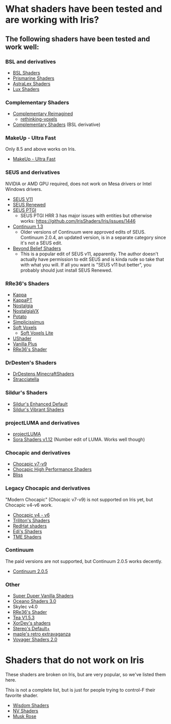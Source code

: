# What shaders have been tested and are working with Iris?

## The following shaders have been tested and work well:

### BSL and derivatives

* [BSL Shaders](https://bitslablab.com/bslshaders/)
* [Prismarine Shaders](https://www.curseforge.com/minecraft/customization/prismarine-shader)
* [AstraLex Shaders](https://www.curseforge.com/minecraft/customization/astralex-shader-bsl-edit)
* [Lux Shaders](https://techdevongithub.github.io/Lux/)

### Complementary Shaders
* [Complementary Reimagined](https://www.complementary.dev/reimagined/)
  * [rethinking-voxels](https://github.com/gri573/rethinking-voxels)
* [Complementary Shaders](https://www.complementary.dev/shaders-v4/) (BSL derivative)

### MakeUp - Ultra Fast

Only 8.5 and above works on Iris.
* [MakeUp - Ultra Fast](https://www.curseforge.com/minecraft/customization/makeup-ultra-fast-shader)

### SEUS and derivatives

NVIDIA or AMD GPU required, does not work on Mesa drivers or Intel Windows drivers.

* [SEUS V11](https://www.sonicether.com/seus/)
* [SEUS Renewed](https://www.sonicether.com/seus/)
* [SEUS PTGI](https://www.sonicether.com/seus)
  * SEUS PTGI HRR 3 has major issues with entities but otherwise works: https://github.com/IrisShaders/Iris/issues/1446
* [Continuum 1.3](https://continuum.graphics/downloads)
  * Older versions of Continuum were approved edits of SEUS. Continuum 2.0.4, an updated version, is in a separate category since it's not a SEUS edit.
* [Beyond Belief Shaders](https://www.curseforge.com/minecraft/customization/beyond-belief-shaders)
  * This is a popular edit of SEUS v11, apparently. The author doesn't actually have permission to edit SEUS and is kinda rude so take that with what you will. If all you want is "SEUS v11 but better", you probably should just install SEUS Renewed.

### RRe36's Shaders

* [Kappa](https://www.curseforge.com/minecraft/customization/kappa-shader-by-rre36)
* [KappaPT](https://rre36.com/kappapt)
* [Nostalgia](https://www.curseforge.com/minecraft/customization/nostalgia-shader)
* [NostalgiaVX](https://rre36.com/nostalgiavx)
* [Potato](https://www.curseforge.com/minecraft/customization/potato-shaders)
* [Simplicissimus](https://www.curseforge.com/minecraft/customization/simplicissimus-shader)
* [Soft Voxels](https://rre36.com/soft-voxels)
  * [Soft Voxels Lite](https://www.curseforge.com/minecraft/customization/soft-voxels-lite)
* [UShader](https://www.curseforge.com/minecraft/customization/ushader)
* [Vanilla Plus](https://www.curseforge.com/minecraft/customization/vanilla-plus-shader)
* [RRe36's Shader](https://www.curseforge.com/minecraft/customization/rre36s-shader)

### DrDesten's Shaders

* [DrDestens MinecraftShaders](https://www.curseforge.com/minecraft/customization/drdestens-minecraftshaders)
* [Stracciatella](https://www.curseforge.com/minecraft/customization/stracciatella-shaders)

### Sildur's Shaders

* [Sildur's Enhanced Default](https://sildurs-shaders.github.io/)
* [Sildur's Vibrant Shaders](https://sildurs-shaders.github.io/)


### projectLUMA and derivatives

* [projectLUMA](https://www.curseforge.com/minecraft/customization/projectluma)
* [Sora Shaders v1.12](https://www.curseforge.com/minecraft/customization/sora-shaders) (Number edit of LUMA. Works well though)

### Chocapic and derivatives

* [Chocapic v7-v9](https://www.curseforge.com/minecraft/customization/chocapic13-shaders)
* [Chocapic High Performance Shaders](https://www.curseforge.com/minecraft/customization/chocapic13-high-performance-shaders)
* [Bliss](https://www.curseforge.com/minecraft/customization/bliss-shader)

### Legacy Chocapic and derivatives

"Modern Chocapic" (Chocapic v7-v9) is not supported on Iris yet, but Chocapic v4-v6 work.

* [Chocapic v4 - v6](https://www.mediafire.com/folder/qs3lb60h0zw6t/Older_versions)
* [Triliton's Shaders](https://www.curseforge.com/minecraft/customization/trilitons-shaders)
* [RedHat shaders](https://www.curseforge.com/minecraft/customization/redhat-shader-v1-chocapic13-edit)
* [Edi's Shaders](https://download2038.mediafire.com/z9lt7h9j6axg/142fc1vtr1cqcuf/Edi%C2%B4s+Shader+OFFICIAL+V3+ULTRA.zip)
* [TME Shaders](https://github.com/CrankerMan/TME-Shaders)


### Continuum

The paid versions are not supported, but Continuum 2.0.5 works decently.

* [Continuum 2.0.5](https://continuum.graphics/downloads)


### Other

* [Super Duper Vanilla Shaders](https://www.curseforge.com/minecraft/customization/super-duper-vanilla-shaders)
* [Oceano Shaders 3.0](https://www.curseforge.com/minecraft/customization/oceano-shaders)
* Skylec v4.0
* [RRe36's Shader](https://www.curseforge.com/minecraft/customization/rre36s-shader)
* [Tea V1.5.3](https://www.curseforge.com/minecraft/customization/beyondbelief-vanilla-reborn)
* [XorDev's shaders](https://github.com/XorDev/Minecraft-Shaderpacks)
* [Stereo's Default+](https://www.curseforge.com/minecraft/customization/stereos-default-plus)
* [maple's retro extravaganza](https://github.com/Lana-chan/maples-retro-extravaganza)
* [Voyager Shaders 2.0](https://www.curseforge.com/minecraft/customization/voyager-shader-2-0)

# Shaders that do not work on Iris

These shaders are broken on Iris, but are very popular, so we've listed them here.

This is not a complete list, but is just for people trying to control-F their favorite shader.

* [Wisdom Shaders](https://github.com/bobcao3/Wisdom-Shaders)
* [NV Shaders](https://www.curseforge.com/minecraft/customization/nv-shaders)
* [Musk Rose](http://rin.shisyou.com/Zatta/shaders/muskrose.html)
